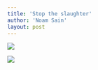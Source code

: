 ```yaml
---
title: 'Stop the slaughter'
author: 'Noam Sain'
layout: post
---
```


![](/assets/2018-06-gatoraid.jpg)

![](/assets/2018-06-duck-tape.jpg)